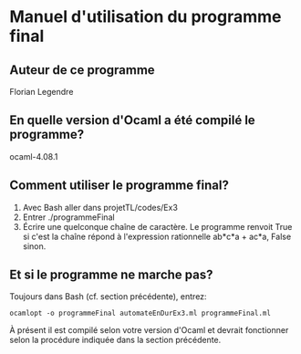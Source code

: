 # Manuel d'utilisation du programme final


## Auteur de ce programme
Florian Legendre


## En quelle version d'Ocaml a été compilé le programme?
ocaml-4.08.1


## Comment utiliser le programme final?
1. Avec Bash aller dans projetTL/codes/Ex3
2. Entrer ./programmeFinal
3. Écrire une quelconque chaîne de caractère. Le programme renvoit True si c'est la chaîne répond à l'expression rationnelle ab\*c\*a + ac\*a, False sinon.


## Et si le programme ne marche pas? 
Toujours dans Bash (cf. section précédente), entrez: 
```
ocamlopt -o programmeFinal automateEnDurEx3.ml programmeFinal.ml
```
À présent il est compilé selon votre version d'Ocaml et devrait fonctionner selon la procédure indiquée
dans la section précédente.
